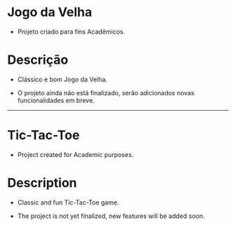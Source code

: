 # **Jogo da Velha**

- Projeto criado para fins Acadêmicos.

# **Descrição**

- Clássico e bom Jogo da Velha.

- O projeto ainda não está finalizado, serão adicionados novas funcionalidades em breve.

------------------------------------------------------------------------------------------------------------------

# **Tic-Tac-Toe**

- Project created for Academic purposes.

# **Description**

- Classic and fun Tic-Tac-Toe game.

- The project is not yet finalized, new features will be added soon.